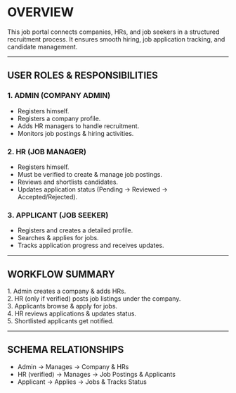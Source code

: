# OVERVIEW

This job portal connects companies, HRs, and job seekers in a structured recruitment process. It ensures smooth hiring, job application tracking, and candidate management.

---

## USER ROLES & RESPONSIBILITIES

### 1️. ADMIN (COMPANY ADMIN)

- Registers himself.
- Registers a company profile.
- Adds HR managers to handle recruitment.
- Monitors job postings & hiring activities.

### 2️. HR (JOB MANAGER)

- Registers himself.
- Must be verified to create & manage job postings.
- Reviews and shortlists candidates.
- Updates application status (Pending → Reviewed → Accepted/Rejected).

### 3️. APPLICANT (JOB SEEKER)

- Registers and creates a detailed profile.
- Searches & applies for jobs.
- Tracks application progress and receives updates.

---

## WORKFLOW SUMMARY

1️. Admin creates a company & adds HRs.  
2️. HR (only if verified) posts job listings under the company.  
3️. Applicants browse & apply for jobs.  
4️. HR reviews applications & updates status.  
5️. Shortlisted applicants get notified.

---

## SCHEMA RELATIONSHIPS

- Admin → Manages → Company & HRs
- HR (verified) → Manages → Job Postings & Applicants
- Applicant → Applies → Jobs & Tracks Status
